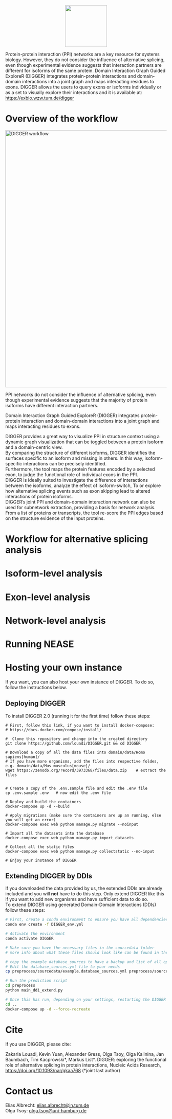 <p align="center">
  <img src="https://exbio.wzw.tum.de/digger/static/image/DIGGER.png" height="130">
</p>

Protein-protein interaction (PPI) networks are a key resource for systems biology. However, they do not consider the influence of alternative splicing, even though experimental evidence suggests that interaction partners are different for isoforms of the same protein. Domain Interaction Graph Guided ExploreR (DIGGER) integrates protein-protein interactions and domain-domain interactions into a joint graph and maps interacting residues to exons. DIGGER allows the users to query exons or isoforms individually or as a set to visually explore their interactions and it is available at: https://exbio.wzw.tum.de/digger

# Overview of the workflow

<img alt="DIGGER workflow" src="https://exbio.wzw.tum.de/digger/static/image/figure%201.png" width="800"/>

PPI networks do not consider the influence of alternative splicing, even
though experimental evidence suggests that the majority of protein isoforms
have different interaction partners.

Domain Interaction Graph Guided ExploreR (DIGGER) integrates
protein-protein interaction and domain-domain interactions into a joint
graph and maps interacting residues to exons.

DIGGER provides a great way to visualize PPI in structure context using a
dynamic graph visualization that can be toggled between a protein
isoform and a domain-centric view.  
By comparing the structure of different isoforms, DIGGER identifies the
surfaces specific to an isoform and missing in others. In this way,
isoform-specific interactions can be precisely identified.  
Furthermore, the tool maps the protein features encoded by a selected exon,
to judge the functional role of individual exons in the PPI.  
DIGGER is ideally suited to investigate the difference of interactions
between the isoforms, analyze the effect of isoform-switch, To or explore
how alternative splicing events such as exon skipping lead to altered
interactions of protein isoforms.   
DIGGER’s joint PPI and domain-domain interaction network can also be
used for subnetwork extraction, providing a basis for network analysis. From
a list of proteins or transcripts, the tool re-score the PPI edges based on
the structure evidence of the input proteins.  

# Workflow for alternative splicing analysis

# Isoform-level analysis

# Exon-level analysis

# Network-level analysis

# Running NEASE

# Hosting your own instance

If you want, you can also host your own instance of DIGGER. To do so, follow the instructions below.

## Deploying DIGGER
To install DIGGER 2.0 (running it for the first time) follow these steps:
```shell script
# First, follow this link, if you want to install docker-compose: 
# https://docs.docker.com/compose/install/

#  Clone this repository and change into the created directory
git clone https://github.com/louadi/DIGGER.git && cd DIGGER

# Download a copy of all the data files into domain/data/Homo sapiens[human]/
# If you have more organisms, add the files into respective foldes, e.g. domain/data/Mus musculus[mouse]/
wget https://zenodo.org/record/3973368/files/data.zip    # extract the files


# Create a copy of the .env.sample file and edit the .env file
cp .env.sample .env   # now edit the .env file 

# Deploy and build the containers
docker-compose up -d --build

# Apply migrations (make sure the containers are up an running, else you will get an error)
docker-compose exec web python manage.py migrate --noinput 

# Import all the datasets into the database
docker-compose exec web python manage.py import_datasets

# Collect all the static files
docker-compose exec web python manage.py collectstatic --no-input

# Enjoy your instance of DIGGER

```


## Extending DIGGER by DDIs
If you downloaded the data provided by us, the extended DDIs are already included and you will **not** have to do 
this step. Only extend DIGGER like this if you want to add new organisms and have sufficient data to do so.  
To extend DIGGER using generated Domain-Domain Interactions (DDIs) follow these steps:
````bash
# First, create a conda environment to ensure you have all dependencies installed
conda env create -f DIGGER_env.yml

# Activate the environment
conda activate DIGGER

# Make sure you have the necessary files in the sourcedata folder
# more info about what these files should look like can be found in the sourcedata README.md

# copy the example database_sources to have a backup and list of all options. 
# Edit the database_sources.yml file to your needs
cp preprocess/sourcedata/example.database_sources.yml preprocess/sourcedata/database_sources.yml

# Run the prediction script
cd preprocess
python main_ddi_extend.py

# Once this has run, depending on your settings, restarting the DIGGER container will show the new data
cd ..
docker-compose up -d --force-recreate
````


# Cite

If you use DIGGER, please cite:

Zakaria Louadi, Kevin Yuan, Alexander Gress, Olga Tsoy, Olga Kalinina, Jan Baumbach, Tim Kacprowski*, Markus List*. DIGGER: exploring the functional role of alternative splicing in protein interactions, Nucleic Acids Research, https://doi.org/10.1093/nar/gkaa768  (*joint last author)


# Contact us
Elias Albrecht: elias.albrecht@in.tum.de  
Olga Tsoy: olga.tsoy@uni-hamburg.de
